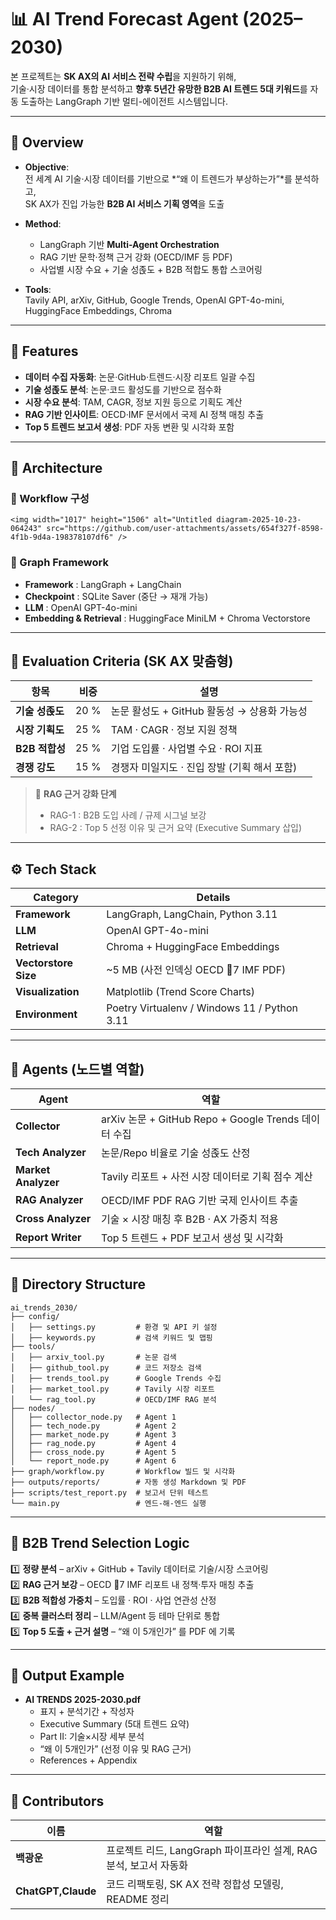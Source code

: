 # 📊 AI Trend Forecast Agent (2025–2030)
본 프로젝트는 **SK AX의 AI 서비스 전략 수립**을 지원하기 위해,  
기술·시장 데이터를 통합 분석하고 **향후 5년간 유망한 B2B AI 트렌드 5대 키워드**를 자동 도출하는 LangGraph 기반 멀티-에이전트 시스템입니다.

---

## 🚀 Overview

- **Objective**:  
  전 세계 AI 기술·시장 데이터를 기반으로 *“왜 이 트렌드가 부상하는가”*를 분석하고,  
  SK AX가 진입 가능한 **B2B AI 서비스 기획 영역**을 도출

- **Method**:  
  - LangGraph 기반 **Multi-Agent Orchestration**  
  - RAG 기반 문학·정책 근거 강화 (OECD/IMF 등 PDF)
  - 사업별 시장 수요 + 기술 성졵도 + B2B 적합도 통합 스코어링

- **Tools**:  
  Tavily API, arXiv, GitHub, Google Trends, OpenAI GPT-4o-mini, HuggingFace Embeddings, Chroma

---

## 🧠 Features

- **데이터 수집 자동화**: 논문·GitHub·트렌드·시장 리포트 일괄 수집  
- **기술 성졵도 분석**: 논문·코드 활성도를 기반으로 점수화  
- **시장 수요 분석**: TAM, CAGR, 정보 지원 등으로 기획도 계산  
- **RAG 기반 인사이트**: OECD·IMF 문서에서 국제 AI 정책 매칭 추출  
- **Top 5 트렌드 보고서 생성**: PDF 자동 변환 및 시각화 포함  

---

## 🧹 Architecture

### 🔹 Workflow 구성
```
<img width="1017" height="1506" alt="Untitled diagram-2025-10-23-064243" src="https://github.com/user-attachments/assets/654f327f-8598-4f1b-9d4a-198378107df6" />

```

### 🔹 Graph Framework
- **Framework** : LangGraph + LangChain  
- **Checkpoint** : SQLite Saver (중단 → 재개 가능)  
- **LLM** : OpenAI GPT-4o-mini  
- **Embedding & Retrieval** : HuggingFace MiniLM + Chroma Vectorstore  

---

## 🥮 Evaluation Criteria (SK AX 맞춤형)

| 항목 | 비중 | 설명 |
|------|------|------|
| **기술 성졵도** | 20 % | 논문 활성도 + GitHub 활동성 → 상용화 가능성 |
| **시장 기획도** | 25 % | TAM · CAGR · 정보 지원 정책 |
| **B2B 적합성** | 25 % | 기업 도입률 · 사업별 수요 · ROI 지표 |
| **경쟁 강도** | 15 % | 경쟁자 미일지도 · 진입 장발 (기획 해서 포함) |


> 📌 **RAG 근거 강화 단계**
> - RAG-1 : B2B 도입 사례 / 규제 시그널 보강  
> - RAG-2 : Top 5 선정 이유 및 근거 요약 (Executive Summary 삽입)

---

## ⚙️ Tech Stack

| Category | Details |
|-----------|----------|
| **Framework** | LangGraph, LangChain, Python 3.11 |
| **LLM** | OpenAI GPT-4o-mini |
| **Retrieval** | Chroma + HuggingFace Embeddings |
| **Vectorstore Size** | ~5 MB (사전 인덱싱 OECD 7 IMF PDF) |
| **Visualization** | Matplotlib (Trend Score Charts) |
| **Environment** | Poetry Virtualenv / Windows 11 / Python 3.11 |

---

## 🧱 Agents (노드별 역할)

| Agent | 역할 |
|-------|------|
| **Collector** | arXiv 논문 + GitHub Repo + Google Trends 데이터 수집 |
| **Tech Analyzer** | 논문/Repo 비율로 기술 성졵도 산정 |
| **Market Analyzer** | Tavily 리포트 + 사전 시장 데이터로 기획 점수 계산 |
| **RAG Analyzer** | OECD/IMF PDF RAG 기반 국제 인사이트 추출 |
| **Cross Analyzer** | 기술 × 시장 매칭 후 B2B · AX 가중치 적용 |
| **Report Writer** | Top 5 트렌드 + PDF 보고서 생성 및 시각화 |

---

## 📂 Directory Structure

```
ai_trends_2030/
├── config/
│   ├── settings.py         # 환경 및 API 키 설정
│   ├── keywords.py         # 검색 키워드 및 맵핑
├── tools/
│   ├── arxiv_tool.py       # 논문 검색
│   ├── github_tool.py      # 코드 저장소 검색
│   ├── trends_tool.py      # Google Trends 수집
│   ├── market_tool.py      # Tavily 시장 리포트
│   └── rag_tool.py         # OECD/IMF RAG 분석
├── nodes/
│   ├── collector_node.py   # Agent 1
│   ├── tech_node.py        # Agent 2
│   ├── market_node.py      # Agent 3
│   ├── rag_node.py         # Agent 4
│   ├── cross_node.py       # Agent 5
│   └── report_node.py      # Agent 6
├── graph/workflow.py       # Workflow 빌드 및 시각화
├── outputs/reports/        # 자동 생성 Markdown 및 PDF
├── scripts/test_report.py  # 보고서 단위 테스트
└── main.py                 # 엔드-해-엔드 실행
```

---

## 🧭 B2B Trend Selection Logic

1️⃣ **정량 분석** – arXiv + GitHub + Tavily 데이터로 기술/시장 스코어링  
2️⃣ **RAG 근거 보강** – OECD 7 IMF 리포트 내 정책·투자 매칭 추출  
3️⃣ **B2B 적합성 가중치** – 도입률 · ROI · 사업 연관성 산정  
4️⃣ **중복 클러스터 정리** – LLM/Agent 등 테마 단위로 통합  
5️⃣ **Top 5 도출 + 근거 설명** – “왜 이 5개인가” 를 PDF 에 기록

---

## 🧻 Output Example

- **AI TRENDS 2025-2030.pdf**
  - 표지 + 분석기간 + 작성자
  - Executive Summary (5대 트렌드 요약)
  - Part II: 기술×시장 세부 분석
  - “왜 이 5개인가” (선정 이유 및 RAG 근거)
  - References + Appendix  

---

## 👥 Contributors

| 이름 | 역할 |
|------|------|
| **백광운** | 프로젝트 리드, LangGraph 파이프라인 설계, RAG 분석, 보고서 자동화 |
| **ChatGPT,Claude** | 코드 리팩토링, SK AX 전략 정합성 모델링, README 정리 |
